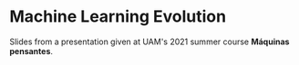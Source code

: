# Machine Learning Evolution 

Slides from a presentation given at UAM's 2021 summer course **Máquinas pensantes**.
